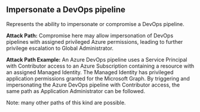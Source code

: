## Impersonate a DevOps pipeline

Represents the ability to impersonate or compromise a DevOps pipeline.

**Attack Path:** Compromise here may allow impersonation of DevOps pipelines with assigned privileged Azure permissions, leading to further privilege escalation to Global Administrator.

**Attack Path Example:** An Azure DevOps pipeline uses a Service Principal with Contributor access to an Azure Subscription containing a resource with an assigned Managed Identity. The Managed Identity has privileged application permissions granted for the Microsoft Graph. By triggering and impersonating the Azure DevOps pipeline with Contributor access, the same path as Application Administrator can be followed.

Note: many other paths of this kind are possible.